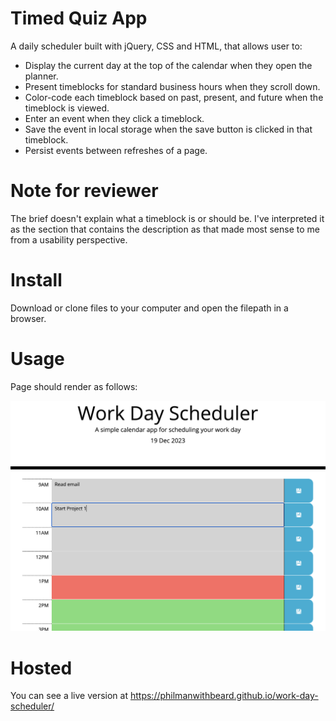 # Timed Quiz App

A daily scheduler built with jQuery, CSS and HTML, that allows user to:

- Display the current day at the top of the calendar when they open the planner.
- Present timeblocks for standard business hours when they scroll down.
- Color-code each timeblock based on past, present, and future when the timeblock is viewed.
- Enter an event when they click a timeblock.
- Save the event in local storage when the save button is clicked in that timeblock.
- Persist events between refreshes of a page.

# Note for reviewer

The brief doesn't explain what a timeblock is or should be. I've interpreted it as the section that contains the description as that made most sense to me from a usability perspective.

# Install

Download or clone files to your computer and open the filepath in a browser.

# Usage

Page should render as follows:

![Screenshot of app](screenshot.png)

# Hosted

You can see a live version at https://philmanwithbeard.github.io/work-day-scheduler/
